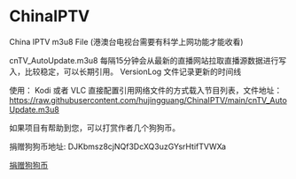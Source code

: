 # ChinaIPTV
China IPTV m3u8 File (港澳台电视台需要有科学上网功能才能收看)

cnTV_AutoUpdate.m3u8 每隔15分钟会从最新的直播网站拉取直播源数据进行写入，比较稳定，可以长期引用。
VersionLog 文件记录更新的时间线

使用：
Kodi 或者 VLC 直接配置引用网络文件的方式载入节目列表，文件地址：https://raw.githubusercontent.com/hujingguang/ChinaIPTV/main/cnTV_AutoUpdate.m3u8


如果项目有帮助到您，可以打赏作者几个狗狗币。

捐赠狗狗币地址: DJKbmsz8cjNQf3DcXQ3uzGYsrHtifTVWXa

[捐赠狗狗币](https://dogechain.info/address/DJKbmsz8cjNQf3DcXQ3uzGYsrHtifTVWXa)
